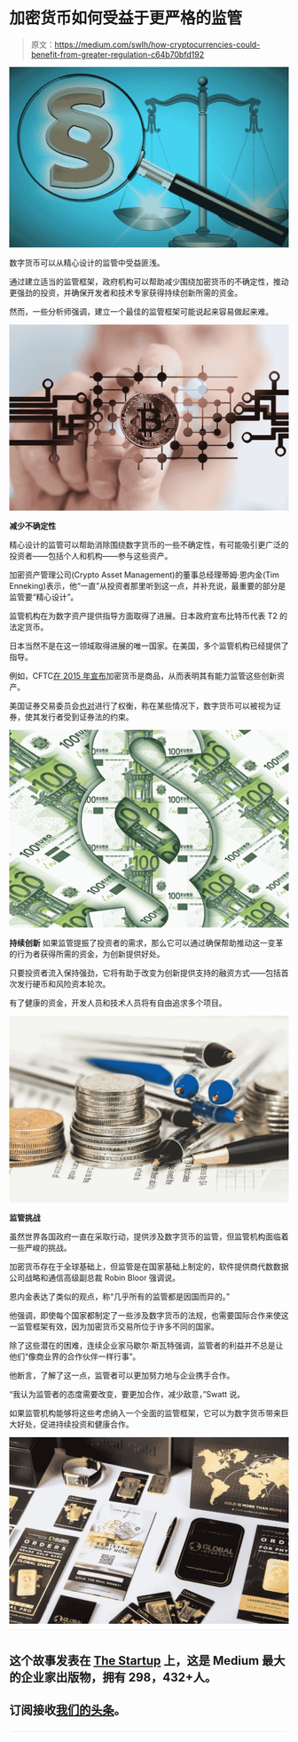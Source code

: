 # 加密货币如何受益于更严格的监管

> 原文：<https://medium.com/swlh/how-cryptocurrencies-could-benefit-from-greater-regulation-c64b70bfd192>

![](img/be5a85c15869d818a4244c950dc47215.png)

数字货币可以从精心设计的监管中受益匪浅。

通过建立适当的监管框架，政府机构可以帮助减少围绕加密货币的不确定性，推动更强劲的投资，并确保开发者和技术专家获得持续创新所需的资金。

然而，一些分析师强调，建立一个最佳的监管框架可能说起来容易做起来难。

![](img/4dcdc8451983b95ec6303d09d09c0fc4.png)

**减少不确定性**

精心设计的监管可以帮助消除围绕数字货币的一些不确定性，有可能吸引更广泛的投资者——包括个人和机构——参与这些资产。

加密资产管理公司(Crypto Asset Management)的董事总经理蒂姆·恩内金(Tim Enneking)表示，他“一直”从投资者那里听到这一点，并补充说，最重要的部分是监管要“精心设计”。

监管机构在为数字资产提供指导方面取得了进展。日本政府宣布比特币代表 T2 的法定货币。

日本当然不是在这一领域取得进展的唯一国家。在美国，多个监管机构已经提供了指导。

例如，CFTC[在 2015 年宣布](http://www.cftc.gov/PressRoom/PressReleases/pr7231-15)加密货币是商品，从而表明其有能力监管这些创新资产。

美国证券交易委员会[也对](https://www.sec.gov/news/press-release/2017-131)进行了权衡，称在某些情况下，数字货币可以被视为证券，使其发行者受到证券法的约束。

![](img/46768a5768a519858fd7f81e64bb6aeb.png)

**持续创新** 如果监管提振了投资者的需求，那么它可以通过确保帮助推动这一变革的行为者获得所需的资金，为创新提供好处。

只要投资者流入保持强劲，它将有助于改变为创新提供支持的融资方式——包括首次发行硬币和风险资本轮次。

有了健康的资金，开发人员和技术人员将有自由追求多个项目。

![](img/9f6875734004e93e9aeaa3db265b34b2.png)

**监管挑战**

虽然世界各国政府一直在采取行动，提供涉及数字货币的监管，但监管机构面临着一些严峻的挑战。

加密货币存在于全球基础上，但监管是在国家基础上制定的，软件提供商代数数据公司战略和通信高级副总裁 Robin Bloor 强调说。

恩内金表达了类似的观点，称“几乎所有的监管都是因国而异的。”

他强调，即使每个国家都制定了一些涉及数字货币的法规，也需要国际合作来使这一监管框架有效，因为加密货币交易所位于许多不同的国家。

除了这些潜在的困难，连续企业家马歇尔·斯瓦特强调，监管者的利益并不总是让他们“像商业界的合作伙伴一样行事”。

他断言，了解了这一点，监管者可以更加努力地与企业携手合作。

“我认为监管者的态度需要改变，要更加合作，减少敌意，”Swatt 说。

如果监管机构能够将这些考虑纳入一个全面的监管框架，它可以为数字货币带来巨大好处，促进持续投资和健康合作。

![](img/0fd661948e482cddcc868a24916ca4bd.png)![](img/731acf26f5d44fdc58d99a6388fe935d.png)

## 这个故事发表在 [The Startup](https://medium.com/swlh) 上，这是 Medium 最大的企业家出版物，拥有 298，432+人。

## 订阅接收[我们的头条](http://growthsupply.com/the-startup-newsletter/)。

![](img/731acf26f5d44fdc58d99a6388fe935d.png)